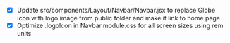 - [x] Update src/components/Layout/Navbar/Navbar.jsx to replace Globe icon with logo image from public folder and make it link to home page
- [x] Optimize .logoIcon in Navbar.module.css for all screen sizes using rem units

